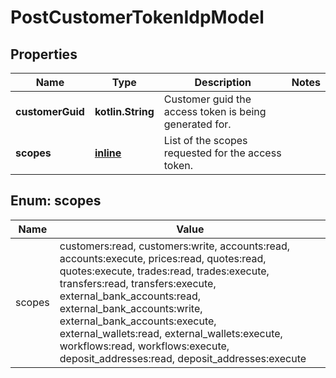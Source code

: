 
# PostCustomerTokenIdpModel

## Properties
Name | Type | Description | Notes
------------ | ------------- | ------------- | -------------
**customerGuid** | **kotlin.String** | Customer guid the access token is being generated for. | 
**scopes** | [**inline**](#kotlin.collections.Set&lt;Scopes&gt;) | List of the scopes requested for the access token. | 


<a name="kotlin.collections.Set<Scopes>"></a>
## Enum: scopes
Name | Value
---- | -----
scopes | customers:read, customers:write, accounts:read, accounts:execute, prices:read, quotes:read, quotes:execute, trades:read, trades:execute, transfers:read, transfers:execute, external_bank_accounts:read, external_bank_accounts:write, external_bank_accounts:execute, external_wallets:read, external_wallets:execute, workflows:read, workflows:execute, deposit_addresses:read, deposit_addresses:execute



